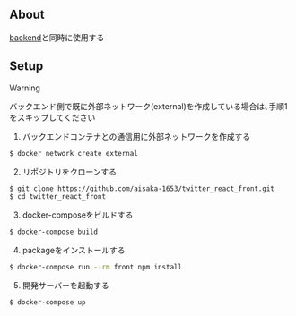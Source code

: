 ## About
[backend](https://github.com/aisaka-1653/twitter_rails_api)と同時に使用する

## Setup
> [!WARNING]
> バックエンド側で既に外部ネットワーク(external)を作成している場合は､手順1をスキップしてください

1. バックエンドコンテナとの通信用に外部ネットワークを作成する  
```bash
$ docker network create external
```

2. リポジトリをクローンする
```bash
$ git clone https://github.com/aisaka-1653/twitter_react_front.git
$ cd twitter_react_front
```

3. docker-composeをビルドする
```bash
$ docker-compose build
```

4. packageをインストールする
```bash
$ docker-compose run --rm front npm install
```

5. 開発サーバーを起動する
```bash
$ docker-compose up
```
